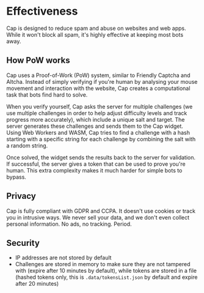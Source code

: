 # Effectiveness

Cap is designed to reduce spam and abuse on websites and web apps. While it won't block all spam, it's highly effective at keeping most bots away.

## How PoW works

Cap uses a Proof-of-Work (PoW) system, similar to Friendly Captcha and Altcha. Instead of simply verifying if you're human by analysing your mouse movement and interaction with the website, Cap creates a computational task that bots find hard to solve.

When you verify yourself, Cap asks the server for multiple challenges (we use multiple challenges in order to help adjust difficulty levels and track progress more accurately), which include a unique salt and target. The server generates these challenges and sends them to the Cap widget. Using Web Workers and WASM, Cap tries to find a challenge with a hash starting with a specific string for each challenge by combining the salt with a random string.

Once solved, the widget sends the results back to the server for validation. If successful, the server gives a token that can be used to prove you're human. This extra complexity makes it much harder for simple bots to bypass.

## Privacy

Cap is fully compliant with GDPR and CCPA. It doesn't use cookies or track you in intrusive ways. We never sell your data, and we don't even collect personal information. No ads, no tracking. Period.

## Security

- IP addresses are not stored by default
- Challenges are stored in memory to make sure they are not tampered with (expire after 10 minutes by default), while tokens are stored in a file (hashed tokens only, this is `.data/tokensList.json` by default and expire after 20 minutes)
